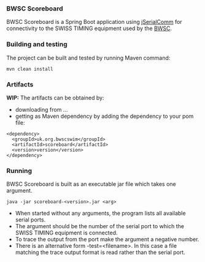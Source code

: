### BWSC Scoreboard
BWSC Scoreboard is a Spring Boot application using [jSerialComm](http://fazecast.github.io/jSerialComm/) for connectivity to the SWISS TIMING equipment used by the [BWSC](https://www.bwscswim.org.uk/).


### Building and testing
The project can be built and tested by running Maven command:
~~~
mvn clean install
~~~

### Artifacts
**WIP:** The artifacts can be obtained by:
* downloading from ...
* getting as Maven dependency by adding the dependency to your pom file:
~~~
<dependency>
  <groupId>uk.org.bwscswim</groupId>
  <artifactId>scoreboard</artifactId>
  <version>version</version>
</dependency>
~~~

### Running

BWSC Scoreboard is built as an executable jar file which takes one argument.
~~~
java -jar scoreboard-<version>.jar <arg>
~~~
* When started without any arguments, the program lists all available serial ports.
* The argument should be the number of the serial port to which the SWISS TIMING equipment is connected.
* To trace the output from the port make the argument a negative number.
* There is an alternative form -test=\<filename>. In this case a file matching the trace output format is read rather than the serial port.
